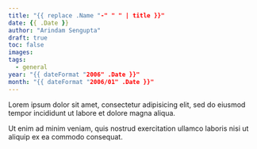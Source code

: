 ```yaml
---
title: "{{ replace .Name "-" " " | title }}"
date: {{ .Date }}
author: "Arindam Sengupta"
draft: true
toc: false
images:
tags: 
  - general
year: "{{ dateFormat "2006" .Date }}"
month: "{{ dateFormat "2006/01" .Date }}"
---
```


Lorem ipsum dolor sit amet, consectetur adipisicing elit, sed do eiusmod
tempor incididunt ut labore et dolore magna aliqua.

<!--more-->

Ut enim ad minim veniam, quis nostrud exercitation ullamco laboris nisi ut
aliquip ex ea commodo consequat.
